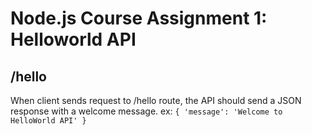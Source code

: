 # Node.js Course Assignment 1: Helloworld API

## /hello

When client sends request to /hello route, the API should send a JSON response with a welcome message. ex: `{ 'message': 'Welcome to HelloWorld API' }`